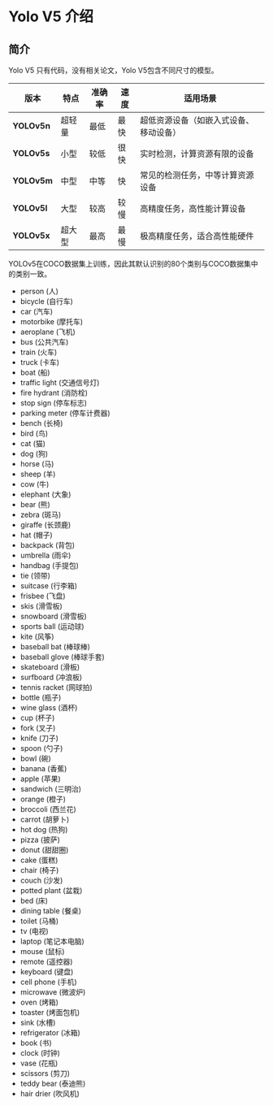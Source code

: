 # Yolo V5 介绍

## 简介

Yolo V5 只有代码，没有相关论文，Yolo V5包含不同尺寸的模型。

| 版本        | 特点   | 准确率 | 速度 | 适用场景                               |
| ----------- | ------ | ------ | ---- | -------------------------------------- |
| **YOLOv5n** | 超轻量 | 最低   | 最快 | 超低资源设备（如嵌入式设备、移动设备） |
| **YOLOv5s** | 小型   | 较低   | 很快 | 实时检测，计算资源有限的设备           |
| **YOLOv5m** | 中型   | 中等   | 快   | 常见的检测任务，中等计算资源设备       |
| **YOLOv5l** | 大型   | 较高   | 较慢 | 高精度任务，高性能计算设备             |
| **YOLOv5x** | 超大型 | 最高   | 最慢 | 极高精度任务，适合高性能硬件           |

YOLOv5在COCO数据集上训练，因此其默认识别的80个类别与COCO数据集中的类别一致。

* person (人)
* bicycle (自行车)
* car (汽车)
* motorbike (摩托车)
* aeroplane (飞机)
* bus (公共汽车)
* train (火车)
* truck (卡车)
* boat (船)
* traffic light (交通信号灯)
* fire hydrant (消防栓)
* stop sign (停车标志)
* parking meter (停车计费器)
* bench (长椅)
* bird (鸟)
* cat (猫)
* dog (狗)
* horse (马)
* sheep (羊)
* cow (牛)
* elephant (大象)
* bear (熊)
* zebra (斑马)
* giraffe (长颈鹿)
* hat (帽子)
* backpack (背包)
* umbrella (雨伞)
* handbag (手提包)
* tie (领带)
* suitcase (行李箱)
* frisbee (飞盘)
* skis (滑雪板)
* snowboard (滑雪板)
* sports ball (运动球)
* kite (风筝)
* baseball bat (棒球棒)
* baseball glove (棒球手套)
* skateboard (滑板)
* surfboard (冲浪板)
* tennis racket (网球拍)
* bottle (瓶子)
* wine glass (酒杯)
* cup (杯子)
* fork (叉子)
* knife (刀子)
* spoon (勺子)
* bowl (碗)
* banana (香蕉)
* apple (苹果)
* sandwich (三明治)
* orange (橙子)
* broccoli (西兰花)
* carrot (胡萝卜)
* hot dog (热狗)
* pizza (披萨)
* donut (甜甜圈)
* cake (蛋糕)
* chair (椅子)
* couch (沙发)
* potted plant (盆栽)
* bed (床)
* dining table (餐桌)
* toilet (马桶)
* tv (电视)
* laptop (笔记本电脑)
* mouse (鼠标)
* remote (遥控器)
* keyboard (键盘)
* cell phone (手机)
* microwave (微波炉)
* oven (烤箱)
* toaster (烤面包机)
* sink (水槽)
* refrigerator (冰箱)
* book (书)
* clock (时钟)
* vase (花瓶)
* scissors (剪刀)
* teddy bear (泰迪熊)
* hair drier (吹风机)